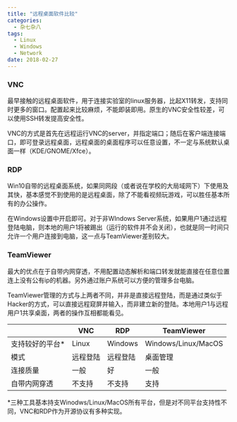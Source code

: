 ```yaml
---
title: "远程桌面软件比较"
categories:
  - 杂七杂八
tags:
  - Linux
  - Windows
  - Network
date: 2018-02-27
---
```


### VNC

最早接触的远程桌面软件，用于连接实验室的linux服务器，比起X11转发，支持同时更多的窗口。配置起来比较麻烦，不能即装即用。原生的VNC安全性较差，可以使用SSH转发提高安全性。

VNC的方式是首先在远程运行VNC的server，并指定端口；随后在客户端连接端口，即可登录远程桌面，远程桌面的桌面程序可以任意设置，不一定与系统默认桌面一样（KDE/GNOME/Xfce）。

<!-- more -->

### RDP

Win10自带的远程桌面系统，如果同网段（或者说在学校的大局域网下）下使用及其快，基本感觉不到使用的是远程桌面，除了不能看视频玩游戏，可以胜任基本所有的办公操作。

在Windows设置中开启即可。对于非WIndows Server系统，如果用户1通过远程登陆电脑，则本地的用户1将被踢出（运行的软件并不会关闭），也就是同一时间只允许一个用户连接到电脑，这一点与TeamViewer差别较大。

### TeamViewer

最大的优点在于自带内网穿透，不用配置动态解析和端口转发就能直接在任意位置连上没有公有ip的机器。另外通过账户系统可以方便的管理多台电脑。

TeamViewer管理的方式与上两者不同，并非是直接远程登陆，而是通过类似于Hacker的方式，可以直接远程窥屏并输入，而非建立新的登陆。本地用户1与远程用户1共享桌面，两者的操作互相都能看见。



|          | VNC   | RDP     | TeamViewer          |
| -------- | ----- | ------- | ------------------- |
| 支持较好的平台* | Linux | Windows | Windows/Linux/MacOS |
| 模式       | 远程登陆  | 远程登陆    | 桌面管理                |
| 连接质量     | 一般    | 好       | 一般                  |
| 自带内网穿透   | 不支持   | 不支持     | 支持                  |

*三种工具基本持支Winodws/Linux/MacOS所有平台，但是对不同平台支持性不同，VNC和RDP作为开源协议有多种实现。
